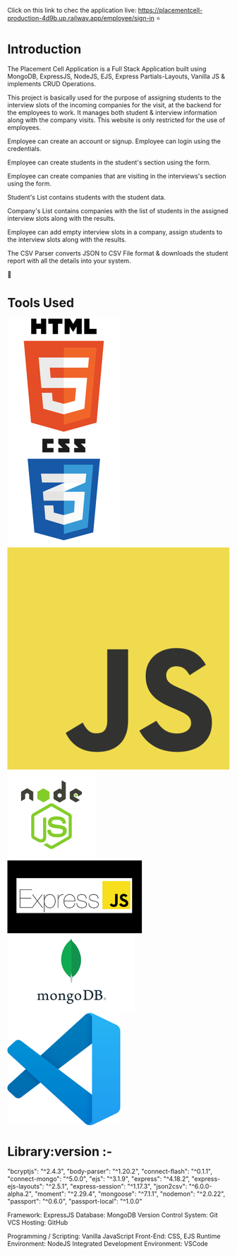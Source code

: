Click on this link to chec the application live: https://placementcell-production-4d9b.up.railway.app/employee/sign-in
⭐ 
# Introduction
The Placement Cell Application is a Full Stack Application built using MongoDB, ExpressJS, NodeJS, EJS, Express Partials-Layouts, Vanilla JS & implements CRUD Operations. 

This project is basically used for the purpose of assigning students to the interview slots of the incoming companies for the visit, at the backend for the employees to work. It manages both student & interview information along with the company visits. This website is only restricted for the use of employees.

Employee can create an account or signup. Employee can login using the credentials.

Employee can create students in the student's section using the form.

Employee can create companies that are visiting in the interviews's section using the form.

Student's List contains students with the student data.

Company's List contains companies with the list of students in the assigned interview slots along with the results.

Employee can add empty interview slots in a company, assign students to the interview slots along with the results.

The CSV Parser converts JSON to CSV File format & downloads the student report with all the details into your system.


🔨 
# Tools Used
![HTML](./assets/images/HTML.png)
![CSS](./assets/images/CSS.png)
![JS](./assets/images/JS.png)
![Node.JS](./assets/images/Nodejs.png)
![Express.JS](./assets/images/Expressjs.png)
![MongoDB](./assets/images/mongodb.png)
![Vscode](./assets/images/vscode.png)

# Library:version :-
"bcryptjs": "^2.4.3",
"body-parser": "^1.20.2",
"connect-flash": "^0.1.1",
"connect-mongo": "^5.0.0",
"ejs": "^3.1.9",
"express": "^4.18.2",
"express-ejs-layouts": "^2.5.1",
"express-session": "^1.17.3",
"json2csv": "^6.0.0-alpha.2",
"moment": "^2.29.4",
"mongoose": "^7.1.1",
"nodemon": "^2.0.22",
"passport": "^0.6.0",
"passport-local": "^1.0.0"

Framework: ExpressJS
Database: MongoDB
Version Control System: Git
VCS Hosting: GitHub

Programming / Scripting: Vanilla JavaScript
Front-End: CSS, EJS
Runtime Environment: NodeJS
Integrated Development Environment: VSCode